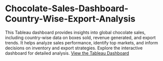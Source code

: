 # Chocolate-Sales-Dashboard-Country-Wise-Export-Analysis
This Tableau dashboard provides insights into global chocolate sales, including country-wise data on boxes sold, revenue generated, and export trends. It helps analyze sales performance, identify top markets, and inform decisions on inventory and export strategies. Explore the interactive dashboard for detailed analysis.
[View the Tableau Dashboard](https://public.tableau.com/shared/RGDN2DRBM?:display_count=n&:origin=viz_share_link)

